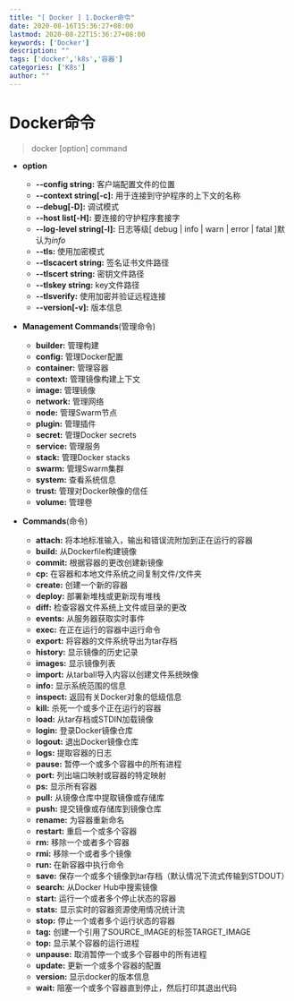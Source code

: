 ```yaml
---
title: "[ Docker ] 1.Docker命令"
date: 2020-08-16T15:36:27+08:00
lastmod: 2020-08-22T15:36:27+08:00
keywords: ['Docker']
description: ""
tags: ['docker','k8s','容器']
categories: ['K8s']
author: ""
---
```

# Docker命令
> docker [option] command 

+ **option**
    + **--config string:** 客户端配置文件的位置
    + **--context string[-c]:** 用于连接到守护程序的上下文的名称
    + **--debug[-D]:** 调试模式
    + **--host list[-H]:** 要连接的守护程序套接字
    + **--log-level string[-l]:** 日志等级[ debug | info | warn | error | fatal ]默认为*info*
    + **--tls:** 使用加密模式
    + **--tlscacert string:** 签名证书文件路径
    + **--tlscert string:** 密钥文件路径
    + **--tlskey string:** key文件路径
    + **--tlsverify:** 使用加密并验证远程连接
    + **--version[-v]:** 版本信息

    
+ **Management Commands**(管理命令)
    + **builder:** 管理构建
    + **config:** 管理Docker配置
    + **container:** 管理容器
    + **context:** 管理镜像构建上下文
    + **image:** 管理镜像
    + **network:** 管理网络
    + **node:** 管理Swarm节点
    + **plugin:** 管理插件
    + **secret:** 管理Docker secrets
    + **service:** 管理服务
    + **stack:** 管理Docker stacks
    + **swarm:** 管理Swarm集群
    + **system:** 查看系统信息
    + **trust:** 管理对Docker映像的信任
    + **volume:** 管理卷

    
+ **Commands**(命令)
    + **attach:**  将本地标准输入，输出和错误流附加到正在运行的容器
    + **build:**  从Dockerfile构建镜像
    + **commit:**  根据容器的更改创建新镜像
    + **cp:**  在容器和本地文件系统之间复制文件/文件夹
    + **create:**  创建一个新的容器
    + **deploy:**  部署新堆栈或更新现有堆栈
    + **diff:**  检查容器文件系统上文件或目录的更改
    + **events:**  从服务器获取实时事件
    + **exec:**  在正在运行的容器中运行命令
    + **export:**  将容器的文件系统导出为tar存档
    + **history:**  显示镜像的历史记录
    + **images:**  显示镜像列表
    + **import:**  从tarball导入内容以创建文件系统映像
    + **info:**  显示系统范围的信息
    + **inspect:**  返回有关Docker对象的低级信息
    + **kill:**  杀死一个或多个正在运行的容器
    + **load:**  从tar存档或STDIN加载镜像
    + **login:**  登录Docker镜像仓库
    + **logout:**  退出Docker镜像仓库
    + **logs:**  提取容器的日志
    + **pause:**  暂停一个或多个容器中的所有进程
    + **port:**  列出端口映射或容器的特定映射
    + **ps:**  显示所有容器
    + **pull:**  从镜像仓库中提取镜像或存储库
    + **push:**  提交镜像或存储库到镜像仓库
    + **rename:**  为容器重新命名
    + **restart:**  重启一个或多个容器
    + **rm:**  移除一个或者多个容器
    + **rmi:**  移除一个或者多个镜像
    + **run:**  在新容器中执行命令
    + **save:**  保存一个或多个镜像到tar存档（默认情况下流式传输到STDOUT）
    + **search:**  从Docker Hub中搜索镜像
    + **start:**  运行一个或者多个停止状态的容器
    + **stats:**   显示实时的容器资源使用情况统计流
    + **stop:**  停止一个或者多个运行状态的容器
    + **tag:**  创建一个引用了SOURCE_IMAGE的标签TARGET_IMAGE
    + **top:**  显示某个容器的运行进程
    + **unpause:**  取消暂停一个或多个容器中的所有进程
    + **update:**  更新一个或多个容器的配置
    + **version:**  显示docker的版本信息
    + **wait:**  阻塞一个或多个容器直到停止，然后打印其退出代码